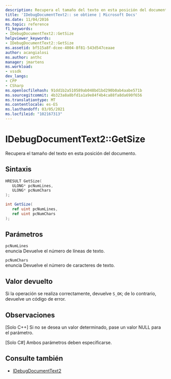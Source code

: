 ```yaml
---
description: Recupera el tamaño del texto en esta posición del documento.
title: 'IDebugDocumentText2:: se obtiene | Microsoft Docs'
ms.date: 11/04/2016
ms.topic: reference
f1_keywords:
- IDebugDocumentText2::GetSize
helpviewer_keywords:
- IDebugDocumentText2::GetSize
ms.assetid: bf515a8f-dcee-4004-8f81-543d547ceaae
author: acangialosi
ms.author: anthc
manager: jmartens
ms.workload:
- vssdk
dev_langs:
- CPP
- CSharp
ms.openlocfilehash: 91dd1b2a510589ab048bd1bd290b0ab4aabe571b
ms.sourcegitcommit: 4b323a8a8bfd1a1a9e84f4b4ca88fa8da690f656
ms.translationtype: MT
ms.contentlocale: es-ES
ms.lasthandoff: 03/05/2021
ms.locfileid: "102167313"
---
```

# <a name="idebugdocumenttext2getsize"></a>IDebugDocumentText2::GetSize
Recupera el tamaño del texto en esta posición del documento.

## <a name="syntax"></a>Sintaxis

```cpp
HRESULT GetSize( 
   ULONG* pcNumLines,
   ULONG* pcNumChars
);
```

```csharp
int GetSize( 
   ref uint pcNumLines,
   ref uint pcNumChars
);
```

## <a name="parameters"></a>Parámetros
`pcNumLines`\
enuncia Devuelve el número de líneas de texto.

`pcNumChars`\
enuncia Devuelve el número de caracteres de texto.

## <a name="return-value"></a>Valor devuelto
 Si la operación se realiza correctamente, devuelve `S_OK`; de lo contrario, devuelve un código de error.

## <a name="remarks"></a>Observaciones

 [Solo C++] Si no se desea un valor determinado, pase un valor NULL para el parámetro.

 [Solo C#] Ambos parámetros deben especificarse.

## <a name="see-also"></a>Consulte también
- [IDebugDocumentText2](../../../extensibility/debugger/reference/idebugdocumenttext2.md)

